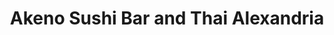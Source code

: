 ---
layout: place
title: "Akeno Sushi Bar and Thai Alexandria"
permalink: /virginia/alexandria/akeno-sushi-bar-and-thai-alexandria.html
stateAbbr: VA
stateName: Virginia
cityName: Alexandria
seo:
  name: "Akeno Sushi Bar and Thai Alexandria"
  type: Restaurant
  links: null
description: "Looking for sushi in Alexandria, Virginia? Check out Akeno Sushi Bar and Thai Alexandria for a delightful Japanese dining experience. Enjoy a variety of sush..."
place_id: ChIJ0eyx1Qqzt4kRJ3J3eZ_2ugk
photos:
  - name: >-
      places/ChIJ0eyx1Qqzt4kRJ3J3eZ_2ugk/photos/AeeoHcKLNLbPS62uK5sY7zyq5d-OwxTkGwDdvw4Jcugruwx4ybrqBVV7ypDJyLxNctUttKg70w7qsgGUWmccEpTfpLQcfGx0j67yKtEpw5NBlIlocOD3497DFHf-hqnCFfYkkqRXFDT85cyQZxP1mzsHSXgrVzYVl1tm4XrrtuTZTfeCuNK7rKnQuGuZAjS5v9aGdqqyDLca_Bt-rEPNR-UZXG0Bxthg8DYH8nzKE1_hgeLzCl_Id1J037gTZFYx8tNisgVtZwIbP5jhZ6-q30gVP48bqjwVnCowIwT_Or-o8QCfSA
    widthPx: 1477
    heightPx: 831
    authorAttributions:
      - displayName: Akeno Sushi Bar and Thai
        uri: https://maps.google.com/maps/contrib/111364894460170482304
        photoUri: >-
          https://lh3.googleusercontent.com/a-/ALV-UjXOh69eZIKHvq9TQrpaoZcGy_FvLkOzFIDWPMegl8lNDyJS2kg=s100-p-k-no-mo
    flagContentUri: >-
      https://www.google.com/local/imagery/report/?cb_client=maps_api_places.places_api&image_key=!1e10!2sAF1QipOLwtvouQqxaVdNlu-bW1wfJvNxNh6Uhh31B70x&hl=en-US
    googleMapsUri: >-
      https://www.google.com/maps/place//data=!3m4!1e2!3m2!1sAF1QipOLwtvouQqxaVdNlu-bW1wfJvNxNh6Uhh31B70x!2e10!4m2!3m1!1s0x89b7b30ad5b1ecd1:0x9baf69f79777227
  - name: >-
      places/ChIJ0eyx1Qqzt4kRJ3J3eZ_2ugk/photos/AeeoHcJdvHuBNf2y46cMziiaoHKTBDR6L8e9l4r8f02EuYAs9XJIGfNf2BW5ICR5x-HljPKBW9eoiK4LhUdWPo2BkY10F9g6JJvJSmTgKH4_9M6xEkgXVIvGeu8XnXXdUkeKmD0f1_0Yu0A4czvmcQtzdBhirgHxPTObsv2fH2cCAqrSCHfMW_zwv8UmCI9CQou1E0MqxigpElXBkljUP065cmJrCwdfwffXyaSBGZnWdtF0cp_BckECdOgJu8-b76c47IuZuyPw_pU8c4GcovhaIvTPVySRLGpJ7WDNojQU0_U
    widthPx: 1440
    heightPx: 1800
    authorAttributions:
      - displayName: Akeno Sushi Bar and Thai Alexandria
        uri: https://maps.google.com/maps/contrib/113057322361135175785
        photoUri: >-
          https://lh3.googleusercontent.com/a-/ALV-UjX8ErKLVB3xsoeyeHTIaz_ZGLoyxPJOQty89cKEMZCeqoDhoEI=s100-p-k-no-mo
    flagContentUri: >-
      https://www.google.com/local/imagery/report/?cb_client=maps_api_places.places_api&image_key=!1e10!2sAF1QipNTIDsMjKMSrrc3XoHtjk3Wuy8cnT3RJYaJg24&hl=en-US
    googleMapsUri: >-
      https://www.google.com/maps/place//data=!3m4!1e2!3m2!1sAF1QipNTIDsMjKMSrrc3XoHtjk3Wuy8cnT3RJYaJg24!2e10!4m2!3m1!1s0x89b7b30ad5b1ecd1:0x9baf69f79777227
  - name: >-
      places/ChIJ0eyx1Qqzt4kRJ3J3eZ_2ugk/photos/AeeoHcIa2dz67OT5DuBi6GT5f1gGP5U_i3YmrjHGfPQutnJSMdAF6QexuFyvX3cN2FwcRwK1fP3L6g_nb5ie_e2mAqGwBNrWr0xFmVBVN92Tp1aAo6BBjqihA26_cf7xEGKSwyFxYPhuC36GzwJI3I-HMzm61DymSau7R2_pUySqFPmD7swCnYGm_6ztZ3MKAS2igs9dyQtpW4EuKjlPgZKboP20kNrcI2Ij55dUq7YgOel9JlU4QvVzUigNvdNqS_ZWdVu6UAOWu6jmAFOFY468C7Tid5n59VJx3uJWdGasItA
    widthPx: 960
    heightPx: 1200
    authorAttributions:
      - displayName: Akeno Sushi Bar and Thai Alexandria
        uri: https://maps.google.com/maps/contrib/113057322361135175785
        photoUri: >-
          https://lh3.googleusercontent.com/a-/ALV-UjX8ErKLVB3xsoeyeHTIaz_ZGLoyxPJOQty89cKEMZCeqoDhoEI=s100-p-k-no-mo
    flagContentUri: >-
      https://www.google.com/local/imagery/report/?cb_client=maps_api_places.places_api&image_key=!1e10!2sAF1QipMm-4LieFypSHHNV8v_LzbRMorCTRKOO0LHfVo&hl=en-US
    googleMapsUri: >-
      https://www.google.com/maps/place//data=!3m4!1e2!3m2!1sAF1QipMm-4LieFypSHHNV8v_LzbRMorCTRKOO0LHfVo!2e10!4m2!3m1!1s0x89b7b30ad5b1ecd1:0x9baf69f79777227
  - name: >-
      places/ChIJ0eyx1Qqzt4kRJ3J3eZ_2ugk/photos/AeeoHcLd19ZtdbncIWiqFcA2EoYIzxEfAsgvZif33jqi90AuHxGx_wCpxNuTnvWz8yo-YZAMk5xC__hAmnwi_hG-rfbEPZ3eCNAnvUm3guXIFujQG0pAenT93kR18Lnx0ySaSuwXy_zJyXNc3bZ1e5Qz5c6D4m62D1lA2SiOoa20LCiXaZb61qy0aBsYVCZoOiLotOs7yzFafw706vDqgZGaJIUBbcCyY1Y_N6GVFRzm43aw_yExE4zu8L2tKFKJpHb4hz-5YPtO15tHoORnNi9RsGSG3mXohxmTp0LW9xKGIV8
    widthPx: 1440
    heightPx: 1682
    authorAttributions:
      - displayName: Akeno Sushi Bar and Thai Alexandria
        uri: https://maps.google.com/maps/contrib/113057322361135175785
        photoUri: >-
          https://lh3.googleusercontent.com/a-/ALV-UjX8ErKLVB3xsoeyeHTIaz_ZGLoyxPJOQty89cKEMZCeqoDhoEI=s100-p-k-no-mo
    flagContentUri: >-
      https://www.google.com/local/imagery/report/?cb_client=maps_api_places.places_api&image_key=!1e10!2sAF1QipPWGAd6LsTSAdDiLPPiwj2NDItM9JlfkkN1SaU&hl=en-US
    googleMapsUri: >-
      https://www.google.com/maps/place//data=!3m4!1e2!3m2!1sAF1QipPWGAd6LsTSAdDiLPPiwj2NDItM9JlfkkN1SaU!2e10!4m2!3m1!1s0x89b7b30ad5b1ecd1:0x9baf69f79777227
  - name: >-
      places/ChIJ0eyx1Qqzt4kRJ3J3eZ_2ugk/photos/AeeoHcLgVcNPq_ShpfPONOUubRvs6C2H5PIbQpgfgG8NCwu3sqfetJ3AqLrmmcEmm63SmlFaPhYZGhh3sBt17bNojLZSe8TSBZ3TUi3z1twNsZK2NfHzBP0wm6ytGr9f4rsqDZk0i36KVKyY-yNFhLEf293hA2ItdN4G05HQrh7vyCfQa2eLY-Io4LUzFrxRVxQ57vjNW_bDQ8PIQQjKfSLXPIjT1O1hAKywn_tkH8OharmZHQZxT1_RGREa7rmI0RAMcHZE0wHfFyiLouk-PAoSi9pXgGPy_byPVNRS_26Ebkw
    widthPx: 1274
    heightPx: 960
    authorAttributions:
      - displayName: Akeno Sushi Bar and Thai Alexandria
        uri: https://maps.google.com/maps/contrib/113057322361135175785
        photoUri: >-
          https://lh3.googleusercontent.com/a-/ALV-UjX8ErKLVB3xsoeyeHTIaz_ZGLoyxPJOQty89cKEMZCeqoDhoEI=s100-p-k-no-mo
    flagContentUri: >-
      https://www.google.com/local/imagery/report/?cb_client=maps_api_places.places_api&image_key=!1e10!2sAF1QipOnWXxjwKvT49iVevnC860m_4xgZF0d-dAiQTk&hl=en-US
    googleMapsUri: >-
      https://www.google.com/maps/place//data=!3m4!1e2!3m2!1sAF1QipOnWXxjwKvT49iVevnC860m_4xgZF0d-dAiQTk!2e10!4m2!3m1!1s0x89b7b30ad5b1ecd1:0x9baf69f79777227
  - name: >-
      places/ChIJ0eyx1Qqzt4kRJ3J3eZ_2ugk/photos/AeeoHcJ0S2_T3LouT8Ui0hQEY60L9-4SuOsUotn9QvvKFEfFddlkTWlXsNknHpGzjexIgBdvSFWTjmxBdTBhJTq6bpm-T38ulIcLTeAi8FpWgt_rylMI6mTcpD6eydSys5aJ2pHf8d46Bqi2HluifKQ95QWofnfbENTCeXKePG5_9RnVD5HW-9NnNHQbWnIpR01iYpeHCSTT7qB7b3H0-1Q7_tV9nueUYROny1E0xg_-Glw_7BqDfScx0GZNBQuh8OYU4KVowCssH9axlMxbHb5zOMGruwpMidu23QdtZHiOVqfzinZjcGspiaIfjXt-Yk6g0vu90rTSTIuec1-7dROm6IlRwwhUj1GhJ95_tZniFBDkM8Rsivm-Q6bffETVh1P8vbdW11Jqll2b5fkxUy0Q5L5TOL7PlLvL9kuUa-s4Cgc
    widthPx: 3024
    heightPx: 4032
    authorAttributions:
      - displayName: priya vaswani
        uri: https://maps.google.com/maps/contrib/105398306639660107549
        photoUri: >-
          https://lh3.googleusercontent.com/a/ACg8ocKqJJMrSJ-LqD0YhurmAPt4f0nTDUvcWZJ4XBbBb6qIaKuzfw=s100-p-k-no-mo
    flagContentUri: >-
      https://www.google.com/local/imagery/report/?cb_client=maps_api_places.places_api&image_key=!1e10!2sCIHM0ogKEICAgIC798LEZQ&hl=en-US
    googleMapsUri: >-
      https://www.google.com/maps/place//data=!3m4!1e2!3m2!1sCIHM0ogKEICAgIC798LEZQ!2e10!4m2!3m1!1s0x89b7b30ad5b1ecd1:0x9baf69f79777227
  - name: >-
      places/ChIJ0eyx1Qqzt4kRJ3J3eZ_2ugk/photos/AeeoHcL1QFUBURUUya2N9Cs6W7v_BldMpW_OITu9wTBzrhUfAWMNqkWL-Wy0jmMO90ngt5i0crGz2kcl1PYVN_Nri9C3VGFJ1RaM8xdiZplIDu9VyC07-t2S6CJ8LFkpeevWSicDpAyKn651whw7EiHOITjGjftIyNssLAAHIGDcc_k4tWK-sY7gVI63jWmJGHWMp6LTc-WIDUfzz4ssMSeRzhuIEp-VHY80BSB0UZjBwFju2-d2nYuwz82fwoE-OFV6t1iDT_GPFCk00JYcxhWdGR-K18yuEwrCvENVVk4_jyw
    widthPx: 1080
    heightPx: 1350
    authorAttributions:
      - displayName: Akeno Sushi Bar and Thai Alexandria
        uri: https://maps.google.com/maps/contrib/113057322361135175785
        photoUri: >-
          https://lh3.googleusercontent.com/a-/ALV-UjX8ErKLVB3xsoeyeHTIaz_ZGLoyxPJOQty89cKEMZCeqoDhoEI=s100-p-k-no-mo
    flagContentUri: >-
      https://www.google.com/local/imagery/report/?cb_client=maps_api_places.places_api&image_key=!1e10!2sAF1QipPoSQi8tGl1iIK0wtTQQB4EpQ0mILiqHwtP0sw&hl=en-US
    googleMapsUri: >-
      https://www.google.com/maps/place//data=!3m4!1e2!3m2!1sAF1QipPoSQi8tGl1iIK0wtTQQB4EpQ0mILiqHwtP0sw!2e10!4m2!3m1!1s0x89b7b30ad5b1ecd1:0x9baf69f79777227
  - name: >-
      places/ChIJ0eyx1Qqzt4kRJ3J3eZ_2ugk/photos/AeeoHcIB0eqn5nC6K5lJq6BDfrFf4ER0pQYDX5xt-f56Wb0NXsPu5MgYJj8bDKjABeNP8W6g1BTQjs6NTSVUFLW_8SPuV-Ga29tdaWxNCdi6thM8CNR3dDiAda8CbzV0aBMRMpRuFe79ToJt2-wq4jwrGrAulKo_SneWtckdnDfbGAyJLlTzWHZzbrH16ki6IGFY5Fx8vkN7W5myJSZ4BNrf0wLnWmTKK8piuR9YGtBitqfRzE2aqVAjLpIkLNnApKrFQJslSubrcaCZKxetaRhVf7aHvuQi_rEOgS-kwZr09Vw
    widthPx: 1080
    heightPx: 1350
    authorAttributions:
      - displayName: Akeno Sushi Bar and Thai Alexandria
        uri: https://maps.google.com/maps/contrib/113057322361135175785
        photoUri: >-
          https://lh3.googleusercontent.com/a-/ALV-UjX8ErKLVB3xsoeyeHTIaz_ZGLoyxPJOQty89cKEMZCeqoDhoEI=s100-p-k-no-mo
    flagContentUri: >-
      https://www.google.com/local/imagery/report/?cb_client=maps_api_places.places_api&image_key=!1e10!2sAF1QipOpvX2a2YJ9KWozaqFa71c7mOtNPJ6iNeUPV9M&hl=en-US
    googleMapsUri: >-
      https://www.google.com/maps/place//data=!3m4!1e2!3m2!1sAF1QipOpvX2a2YJ9KWozaqFa71c7mOtNPJ6iNeUPV9M!2e10!4m2!3m1!1s0x89b7b30ad5b1ecd1:0x9baf69f79777227
  - name: >-
      places/ChIJ0eyx1Qqzt4kRJ3J3eZ_2ugk/photos/AeeoHcLRmMfOLu1M49Fk6o7FYrcQAa-mOMUtUxq6ji_AhIs657yad_rZA4rZQlfa802KV9IBmjf8sFpoNDfZMWlj09tcoPYEl9UHpASJGyeyTSeGWM4SVf2o2Brn2KAZuDE9CVgnM8UTaXc1j9Z27AySkCLSQOvwXnD_T7djdETkOFy60UOc193-MEA4VnPKFo5eqEQ4ov1CmSZTgiOIb_KqBFqUzqGHpiGiwmHl3fsOtH85D9FI6vNPf-22QAKT5_iyJQfoMPOwfu6sdNuTBPVhDD0Tnbp-0A9YlNUAfDp9QSj3k9-kRtH8iuMtvFpnq_bfNX-Hz3VqDs8C0ErQcB6kHjqLnfAFo0EhTCaK5FSquyvwtyftLFf_B7E2SR8y8E6Z1jrIWvnb4Y_t3eF11Q3u4BviyvF-MLrbiOkdv9QLHm4
    widthPx: 3024
    heightPx: 4032
    authorAttributions:
      - displayName: priya vaswani
        uri: https://maps.google.com/maps/contrib/105398306639660107549
        photoUri: >-
          https://lh3.googleusercontent.com/a/ACg8ocKqJJMrSJ-LqD0YhurmAPt4f0nTDUvcWZJ4XBbBb6qIaKuzfw=s100-p-k-no-mo
    flagContentUri: >-
      https://www.google.com/local/imagery/report/?cb_client=maps_api_places.places_api&image_key=!1e10!2sCIHM0ogKEICAgIC798LYHg&hl=en-US
    googleMapsUri: >-
      https://www.google.com/maps/place//data=!3m4!1e2!3m2!1sCIHM0ogKEICAgIC798LYHg!2e10!4m2!3m1!1s0x89b7b30ad5b1ecd1:0x9baf69f79777227
  - name: >-
      places/ChIJ0eyx1Qqzt4kRJ3J3eZ_2ugk/photos/AeeoHcLnKIIJvl7I4-74qk1qLdjeYBNwc5Bta2d8aPbMnVsWJC2XLb9jFm32asyTW5vxIIlkbFLxDEY1VrHDU5Wdt0wM-I_6nLqptW4n78KxFAuUlvebGaO8HQp7lNmA-R7T_DWgUUxmAQ36ZSbIIs-ka33kee9nGeXjs6lktqk-fv_RkP4QFzYzKMQfzHIpMEH-OZV5_MbmbchxYae0838w5dQ3ITwlcwZDWd8PYXTi_PvRpfvNcB66cqqdmNu5CaF4sYsCJixiIH4A0H90gM8vP8ciSav17O3SJfLQ6Om0yZE
    widthPx: 675
    heightPx: 641
    authorAttributions:
      - displayName: Akeno Sushi Bar and Thai Alexandria
        uri: https://maps.google.com/maps/contrib/113057322361135175785
        photoUri: >-
          https://lh3.googleusercontent.com/a-/ALV-UjX8ErKLVB3xsoeyeHTIaz_ZGLoyxPJOQty89cKEMZCeqoDhoEI=s100-p-k-no-mo
    flagContentUri: >-
      https://www.google.com/local/imagery/report/?cb_client=maps_api_places.places_api&image_key=!1e10!2sAF1QipPVGZOAtnCeO85cxHT8LOX2BY7hkgFLF_0ay-E&hl=en-US
    googleMapsUri: >-
      https://www.google.com/maps/place//data=!3m4!1e2!3m2!1sAF1QipPVGZOAtnCeO85cxHT8LOX2BY7hkgFLF_0ay-E!2e10!4m2!3m1!1s0x89b7b30ad5b1ecd1:0x9baf69f79777227
address: 6550 Little River Turnpike Unit F, Alexandria, VA 22312, USA
street: 6550 Little River Turnpike Unit F
city: Alexandria
state: VA
zip: '22312'
country: USA
neighborhood: null
latitude: '38.823343'
longitude: '-77.161087'
accessibility_options:
  wheelchairAccessibleParking: true
  wheelchairAccessibleEntrance: true
  wheelchairAccessibleSeating: true
business_status: OPERATIONAL
name: Akeno Sushi Bar and Thai Alexandria
google_maps_links:
  directionsUri: >-
    https://www.google.com/maps/dir//''/data=!4m7!4m6!1m1!4e2!1m2!1m1!1s0x89b7b30ad5b1ecd1:0x9baf69f79777227!3e0
  placeUri: https://maps.google.com/?cid=701143856807637543
  writeAReviewUri: >-
    https://www.google.com/maps/place//data=!4m3!3m2!1s0x89b7b30ad5b1ecd1:0x9baf69f79777227!12e1
  reviewsUri: >-
    https://www.google.com/maps/place//data=!4m4!3m3!1s0x89b7b30ad5b1ecd1:0x9baf69f79777227!9m1!1b1
  photosUri: >-
    https://www.google.com/maps/place//data=!4m3!3m2!1s0x89b7b30ad5b1ecd1:0x9baf69f79777227!10e5
primary_type: Sushi Restaurant
opening_hours:
  regular: null
  current: null
secondary_opening_hours:
  regular:
    weekdayDescriptions: null
    type: null
  current:
    weekdayDescriptions: null
    type: null
phone: null
price_level: null
price_range: null
rating: null
rating_count: 0
website: null
reviews: null
parking_options: null
payment_options: null
allow_dogs: null
curbside_pickup: null
delivery: null
dine_in: null
good_for_children: null
good_for_groups: null
good_for_sports: null
live_music: null
menu_for_children: null
outdoor_seating: null
reservable: null
restroom: null
serves_beer: null
serves_breakfast: null
serves_brunch: null
serves_cocktails: null
serves_coffee: null
serves_dinner: null
serves_dessert: null
serves_lunch: null
serves_vegetarian_food: null
serves_wine: null
takeout: null
summary: null

---